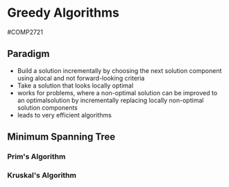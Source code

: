 # Greedy Algorithms
#COMP2721 
## Paradigm
- Build a solution incrementally by choosing the next solution component using alocal and not forward-looking criteria
- Take a solution that looks locally optimal
- works for problems, where a non-optimal solution can be improved to an optimalsolution by incrementally replacing locally non-optimal solution components
- leads to very efficient algorithms
## Minimum Spanning Tree
### Prim's Algorithm
### Kruskal's Algorithm
